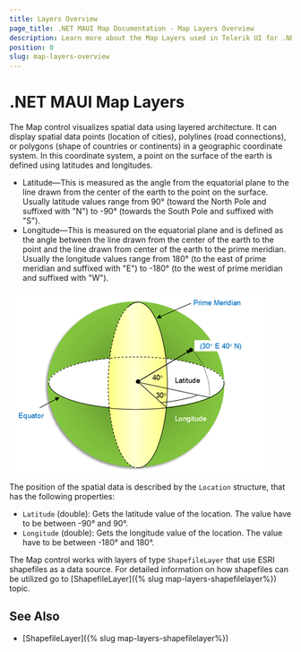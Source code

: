 ```yaml
---
title: Layers Overview
page_title: .NET MAUI Map Documentation - Map Layers Overview
description: Learn more about the Map Layers used in Telerik UI for .NET MAUI Map control.
position: 0
slug: map-layers-overview
---
```


# .NET MAUI Map Layers

The Map control visualizes spatial data using layered architecture. It can display spatial data points
(location of cities), polylines (road connections), or polygons (shape of countries or continents) in a geographic coordinate system. In this coordinate system, a point on the surface of the earth is defined using latitudes and longitudes.

* Latitude&mdash;This is measured as the angle from the equatorial plane to the line drawn from the center of the earth to the point on the surface. Usually latitude values range from 90° (toward the North Pole and suffixed with "N") to -90° (towards the South Pole and suffixed with "S").
* Longitude&mdash;This is measured on the equatorial plane and is defined as the angle between the line drawn from the center of the earth to the point and the line drawn from center of the earth to the prime meridian. Usually the longitude values range from 180° (to the east of prime meridian and suffixed with "E") to -180° (to the west of prime meridian and suffixed with "W").

![.NET MAUI Map-Geographic Coordinate System](../images/map-geographiccoordinatesystem.png)

The position of the spatial data is described by the `Location` structure, that has the following properties:

* `Latitude` (double): Gets the latitude value of the location. The value have to be between -90° and 90°.
* `Longitude` (double): Gets the longitude value of the location. The value have to be between -180° and 180°.

The Map control works with layers of type `ShapefileLayer` that use ESRI shapefiles as a data source. For detailed information on how shapefiles can be utilized go to [ShapefileLayer]({% slug map-layers-shapefilelayer%}) topic.

## See Also

- [ShapefileLayer]({% slug map-layers-shapefilelayer%})
